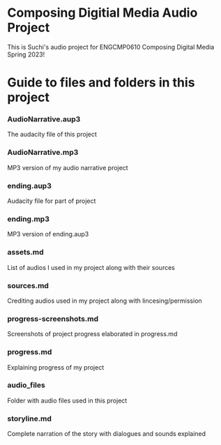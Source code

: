 # Composing Digitial Media Audio Project
This is Suchi's audio project for ENGCMP0610 Composing Digital Media Spring 2023!

# Guide to files and folders in this project
### AudioNarrative.aup3
The audacity file of this project
### AudioNarrative.mp3
MP3 version of my audio narrative project
### ending.aup3
Audacity file for part of project 
### ending.mp3
MP3 version of ending.aup3
### assets.md
List of audios I used in my project along with their sources
### sources.md
Crediting audios used in my project along with lincesing/permission
### progress-screenshots.md
Screenshots of project progress elaborated in progress.md
### progress.md
Explaining progress of my project
### audio_files
Folder with audio files used in this project
### storyline.md
Complete narration of the story with dialogues and sounds explained 

